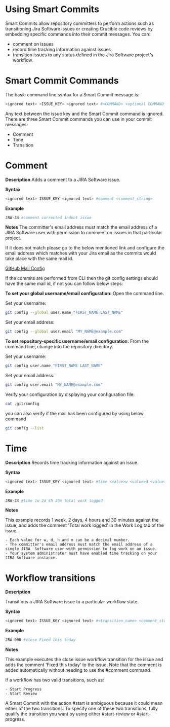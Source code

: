 # Using Smart Commits

Smart Commits allow repository committers to perform actions such as transitioning Jira Software issues or creating Crucible code reviews by embedding specific commands into their commit messages.
You can:

  - comment on issues
  - record time tracking information against issues
  - transition issues to any status defined in the Jira Software project's workflow.

# Smart Commit Commands

The basic command line syntax for a Smart Commit message is:

```sh
<ignored text> <ISSUE_KEY> <ignored text> #<COMMAND> <optional COMMAND_ARGUMENTS>
```
Any text between the issue key and the Smart Commit command is ignored.
There are three Smart Commit commands you can use in your commit messages:

  - Comment
  - Time
  - Transition

# Comment

**Description**
Adds a comment to a JIRA Software issue.

**Syntax**
```sh
<ignored text> ISSUE_KEY <ignored text> #comment <comment_string>
```
**Example**
```sh
JRA-34 #comment corrected indent issue
```
**Notes**
The committer's email address must match the email address of a JIRA Software user with permission to comment on issues in that particular project.

If it does not match please go to the below mentioned link and configure the email address which matches with your Jira email as the commits would take place with the same mail id.

[GitHub Mail Config](https://github.com/settings/emails)

If the commits are performed from CLI then the git config settings should have the same mail id, if not you can follow below steps:

**To set your global username/email configuration:**
Open the command line.

Set your username:
```sh
git config --global user.name "FIRST_NAME LAST_NAME"
```
Set your email address:
```sh
git config --global user.email "MY_NAME@example.com"
```

**To set repository-specific username/email configuration:**
From the command line, change into the repository directory.

Set your username:
```sh
git config user.name "FIRST_NAME LAST_NAME"
```
Set your email address:
```sh
git config user.email "MY_NAME@example.com"
```
Verify your configuration by displaying your configuration file:
```sh
cat .git/config
```
you can also verify if the mail has been configured by using below command
```sh
git config --list
```

# Time

**Description**
Records time tracking information against an issue.

**Syntax**
```sh
<ignored text> ISSUE_KEY <ignored text> #time <value>w <value>d <value>h <value>m <comment_string>
```

**Example**
```sh
JRA-34 #time 1w 2d 4h 30m Total work logged
```
**Notes**

This example records 1 week, 2 days, 4 hours and 30 minutes against the issue, and adds the comment 'Total work logged' in the Work Log tab of the issue.

    - Each value for w, d, h and m can be a decimal number.
    - The committer's email address must match the email address of a single JIRA  Software user with permission to log work on an issue.
    - Your system administrator must have enabled time tracking on your JIRA Software instance.
 
# Workflow transitions
**Description**

Transitions a JIRA Software issue to a particular workflow state.

**Syntax**
```sh
<ignored text> ISSUE_KEY <ignored text> #<transition_name> <comment_string>
```
**Example**
```sh
JRA-090 #close Fixed this today
```
**Notes**

This example executes the close issue workflow transition for the issue and adds the comment 'Fixed this today' to the issue. Note that the comment is added automatically without needing to use the #comment command.

If a workflow has two valid transitions, such as:

    - Start Progress
    - Start Review
A Smart Commit with the action #start is ambiguous because it could mean either of the two transitions. To specify one of these two transitions, fully qualify the transition you want by using either #start-review or #start-progress.

